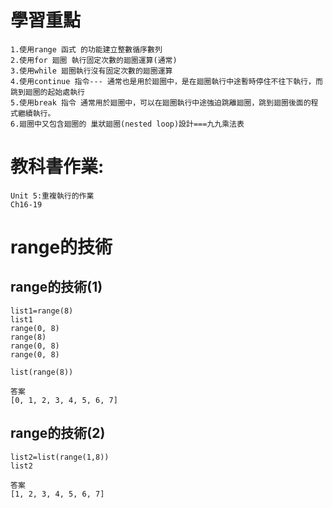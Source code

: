 # 學習重點
```
1.使用range 函式 的功能建立整數循序數列
2.使用for 廻圈 執行固定次數的廻圈運算(通常)
3.使用while 廻圈執行沒有固定次數的廻圈運算
4.使用continue 指令--- 通常也是用於廻圈中，是在廻圈執行中途暫時停住不往下執行，而跳到廻圈的起始處執行
5.使用break 指令 通常用於廻圈中，可以在廻圈執行中途強迫跳離廻圈，跳到廻圈後面的程式繼續執行。
6.廻圈中又包含廻圈的 巢狀廻圈(nested loop)設計===九九乘法表
```
# 教科書作業:
```
Unit 5:重複執行的作業
Ch16-19
```
# range的技術
## range的技術(1)
```
list1=range(8)
list1
range(0, 8)
range(8)
range(0, 8)
range(0, 8)
```
```
list(range(8))
```
```
答案
[0, 1, 2, 3, 4, 5, 6, 7]
```
## range的技術(2)
```
list2=list(range(1,8))
list2
```
```
答案
[1, 2, 3, 4, 5, 6, 7]
```
